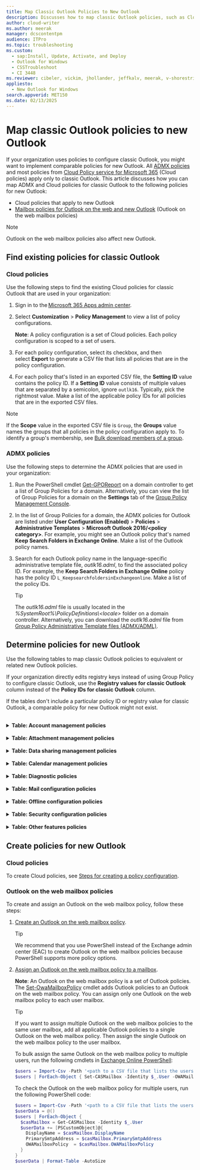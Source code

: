 ```yaml
---
title: Map Classic Outlook Policies to New Outlook
description: Discusses how to map classic Outlook policies, such as Cloud Policy and ADMX policies, to new Outlook policies, such as Outlook on the web mailbox policies.
author: cloud-writer
ms.author: meerak
manager: dcscontentpm
audience: ITPro
ms.topic: troubleshooting
ms.custom:
  - sap:Install, Update, Activate, and Deploy
  - Outlook for Windows
  - CSSTroubleshoot
  - CI 3448
ms.reviewer: cibeler, vickim, jhollander, jeffkalv, meerak, v-shorestris
appliesto:
  - New Outlook for Windows
search.appverid: MET150
ms.date: 02/13/2025
---
```


# Map classic Outlook policies to new Outlook

If your organization uses policies to configure classic Outlook, you might want to implement comparable policies for new Outlook. All [ADMX policies](/windows/client-management/understanding-admx-backed-policies) and most policies from [Cloud Policy service for Microsoft 365](/microsoft-365-apps/admin-center/overview-cloud-policy) (Cloud policies) apply only to classic Outlook. This article discusses how you can map ADMX and Cloud policies for classic Outlook to the following policies for new Outlook:

- Cloud policies that apply to new Outlook
- [Mailbox policies for Outlook on the web and new Outlook](/exchange/clients-and-mobile-in-exchange-online/outlook-on-the-web/create-outlook-web-app-mailbox-policy) (Outlook on the web mailbox policies)

> [!NOTE]
> Outlook on the web mailbox policies also affect new Outlook.

## Find existing policies for classic Outlook

### Cloud policies

Use the following steps to find the existing Cloud policies for classic Outlook that are used in your organization:

1. Sign in to the [Microsoft 365 Apps admin center](https://config.office.com/).

2. Select **Customization** \> **Policy Management** to view a list of policy configurations.

   **Note**: A policy configuration is a set of Cloud policies. Each policy configuration is scoped to a set of users.

3. For each policy configuration, select its checkbox, and then select **Export** to generate a CSV file that lists all policies that are in the policy configuration.

4. For each policy that's listed in an exported CSV file, the **Setting ID** value contains the policy ID. If a **Setting ID** value consists of multiple values that are separated by a semicolon, ignore `outlk16`. Typically, pick the rightmost value. Make a list of the applicable policy IDs for all policies that are in the exported CSV files.

> [!NOTE]
> If the **Scope** value in the exported CSV file is `Group`, the **Groups** value names the groups that all policies in the policy configuration apply to. To identify a group's membership, see [Bulk download members of a group](/entra/identity/users/groups-bulk-download-members).

### ADMX policies

Use the following steps to determine the ADMX policies that are used in your organization:

1. Run the PowerShell cmdlet [Get-GPOReport](/powershell/module/grouppolicy/get-gporeport) on a domain controller to get a list of Group Policies for a domain. Alternatively, you can view the list of Group Policies for a domain on the **Settings** tab of the [Group Policy Management Console](/windows-server/identity/ad-ds/manage/group-policy/group-policy-management-console).

2. In the list of Group Policies for a domain, the ADMX policies for Outlook are listed under **User Configuration (Enabled)** \> **Policies** \> **Administrative Templates** \> **Microsoft Outlook 2016/\<policy category\>**. For example, you might see an Outlook policy that's named **Keep Search Folders in Exchange Online**. Make a list of the Outlook policy names.

3. Search for each Outlook policy name in the language-specific administrative template file, _outlk16.adml_, to find the associated policy ID. For example, the **Keep Search Folders in Exchange Online** policy has the policy ID `L_KeepsearchfoldersinExchangeonline`. Make a list of the policy IDs.

   > [!TIP]
   > The _outlk16.adml_ file is usually located in the _%SystemRoot%\PolicyDefinitions\\<locale\>_ folder on a domain controller. Alternatively, you can download the _outlk16.adml_ file from [Group Policy Administrative Template files (ADMX/ADML)](https://www.microsoft.com/download/details.aspx?id=49030).

## Determine policies for new Outlook

Use the following tables to map classic Outlook policies to equivalent or related new Outlook policies.

If your organization directly edits registry keys instead of using Group Policy to configure classic Outlook, use the **Registry values for classic Outlook** column instead of the **Policy IDs for classic Outlook** column.

If the tables don't include a particular policy ID or registry value for classic Outlook, a comparable policy for new Outlook might not exist.

</br>
<details>
<summary><b>Table: Account management policies</b></summary>

| **Policy IDs for classic Outlook** | **Registry values for classic Outlook** | **Notes** | **Policies for new Outlook** |
|-|-|-|-|
| •&nbsp;[L_Preventusersfromaddingemailaccounttypes](https://gpsearch.azurewebsites.net/#12610)<br>•&nbsp;[L_PreventusersfromaddingIMAPemailaccounts](https://gpsearch.azurewebsites.net/#12610)<br>•&nbsp;[L_PreventusersfromaddingPOP3emailaccounts](https://gpsearch.azurewebsites.net/#12610)<br>•&nbsp;[L_PreventusersfromaddingExchangeemailaccounts](https://gpsearch.azurewebsites.net/#12610)<br>•&nbsp;[L_PreventusersfromaddingEASemailaccounts](https://gpsearch.azurewebsites.net/#12610)<br>•&nbsp;[L_Preventusersfromaddingothertypesofemailaccounts](https://gpsearch.azurewebsites.net/#12610) | •&nbsp;[disableimap](https://gpsearch.azurewebsites.net/#12610)<br>•&nbsp;[disablepop3](https://gpsearch.azurewebsites.net/#12610)<br>•&nbsp;[disableexchange](https://gpsearch.azurewebsites.net/#12610)<br>•&nbsp;[disableeas](https://gpsearch.azurewebsites.net/#12610)<br>•&nbsp;[disableothertypes](https://gpsearch.azurewebsites.net/#12610) | Controls whether users can add personal email accounts to Outlook. | Use the [Set-OwaMailboxPolicy](/powershell/module/exchange/set-owamailboxpolicy) cmdlet together with the parameter [PersonalAccountsEnabled](/powershell/module/exchange/set-owamailboxpolicy#-personalaccountsenabled). For more information, see [Allow only corporate mailboxes to be added](/microsoft-365-apps/outlook/manage/policy-management#allow-only-corporate-mailboxes-to-be-added). |
| •&nbsp;[L_AutomaticallyConfigureProfileBasedOnActive](https://gpsearch.azurewebsites.net/#13841) | •&nbsp;[zeroconfigexchange](https://gpsearch.azurewebsites.net/#13841) | Configures the primary account in Outlook. | Enable the Cloud policy: **Require the Primary Account to match the Windows signed-in account**.<br>For more information, see [Automatically configure account](/microsoft-365-apps/outlook/manage/policy-management#automatically-configure-account-based-on-active-directory-primary-smtp-address).<br>**Note**: We strongly recommend that you enable this Cloud policy if you [disable personal accounts](/powershell/module/exchange/set-owamailboxpolicy#-personalaccountsenabled). |

</details>
</br>
<details>
<summary><b>Table: Attachment management policies</b></summary>

| **Policy IDs for classic Outlook** | **Registry values for classic Outlook** | **Notes** | **Policies for new Outlook** |
|-|-|-|-|
| •&nbsp;[L_Level1Attachments](https://gpsearch.azurewebsites.net/#12419)<br>•&nbsp;[L_Level2AddFilePolicy](https://gpsearch.azurewebsites.net/#12426)<br>•&nbsp;[L_additionalextensions23](https://gpsearch.azurewebsites.net/#12426) | •&nbsp;[showlevel1attach](https://gpsearch.azurewebsites.net/#12419)<br>•&nbsp;[fileextensionsaddlevel2](https://gpsearch.azurewebsites.net/#12426) | Configures how Outlook handles potentially dangerous email attachments. | Use the [Set-OwaMailboxPolicy](/powershell/module/exchange/set-owamailboxpolicy) cmdlet together with one or more of the following parameters:<br>•&nbsp;[AllowedFileTypes](/powershell/module/exchange/set-owamailboxpolicy#-allowedfiletypes)<br>•&nbsp;[BlockedFileTypes](/powershell/module/exchange/set-owamailboxpolicy#-blockedfiletypes)<br>•&nbsp;[DirectFileAccessOnPrivateComputersEnabled](/powershell/module/exchange/set-owamailboxpolicy#-directfileaccessonprivatecomputersenabled)<br>•&nbsp;[DirectFileAccessOnPublicComputersEnabled](/powershell/module/exchange/set-owamailboxpolicy#-directfileaccessonpubliccomputersenabled)<br>•&nbsp;[ForceSaveFileTypes](/powershell/module/exchange/set-owamailboxpolicy#-forcesavefiletypes)<br>•&nbsp;[ForceSaveMimeTypes](/powershell/module/exchange/set-owamailboxpolicy#-forcesavemimetypes)<br>For more information, see [Specify what attachments can be downloaded](/microsoft-365-apps/outlook/manage/policy-management#specify-what-attachments-can-be-downloaded). |
| •&nbsp;[L_DisableAttachmentPreviewing](https://gpsearch.azurewebsites.net/#12298) | •&nbsp;[disableattachmentpreviewing](https://gpsearch.azurewebsites.net/#12298) | Specifies whether users can preview attachments in email messages. For more information, see [Public attachment handling](/exchange/clients-and-mobile-in-exchange-online/outlook-on-the-web/public-attachment-handling). | Use the [Set-OwaMailboxPolicy](/powershell/module/exchange/set-owamailboxpolicy) cmdlet together with the  [ConditionalAccessPolicy](/powershell/module/exchange/set-owamailboxpolicy#-conditionalaccesspolicy) parameter. To prevent attachment preview, set the parameter value to `ReadOnlyPlusAttachmentsBlocked`.<br>Other related parameters:<br>•&nbsp;[DirectFileAccessOnPrivateComputersEnabled](/powershell/module/exchange/set-owamailboxpolicy#-directfileaccessonprivatecomputersenabled)<br>•&nbsp;[DirectFileAccessOnPublicComputersEnabled](/powershell/module/exchange/set-owamailboxpolicy#-directfileaccessonpubliccomputersenabled) |
| •&nbsp;[L_InternetAndNetworkPathsIntoHyperlinks](https://gpsearch.azurewebsites.net/#12379)  | [pgrfafo_25_1](https://gpsearch.azurewebsites.net/#12379) | Configures how Outlook handles internet and network paths in email messages. | Use the [Set-MailboxMessageConfiguration](/powershell/module/exchange/set-mailboxmessageconfiguration#-linkpreviewenabled) cmdlet together with the [LinkPreviewEnabled](/powershell/module/exchange/set-mailboxmessageconfiguration#-linkpreviewenabled) parameter to control whether Outlook enables [link previews](https://support.microsoft.com/office/use-link-preview-in-outlook-com-and-outlook-on-the-web-ebbfd8ce-d38e-40ef-bb8c-a5362e881163) in email messages. |

</details>
</br>
<details>
<summary><b>Table: Data sharing management policies</b></summary>

| **Policy IDs for classic Outlook** | **Registry values for classic Outlook** | **Notes** | **Policies for new Outlook** |
|-|-|-|-|
| •&nbsp;[L_OSTCreation](https://gpsearch.azurewebsites.net/#12521) | •&nbsp;[noost](https://gpsearch.azurewebsites.net/#12521) | Configures offline capabilities in Outlook. | Use the [Set-OwaMailboxPolicy](/powershell/module/exchange/set-owamailboxpolicy) cmdlet together with the  [OfflineEnabledWin](/powershell/module/exchange/set-owamailboxpolicy#-offlineenabledwin) parameter to specify whether new Outlook can create files for offline use. For more information, see [Disable offline mode](/microsoft-365-apps/outlook/manage/policy-management#disable-offline-mode).<br>**Note**: New Outlook doesn't create OST files and instead uses cached mode. |
| •&nbsp;[L_TurnOffContactExport](https://gpsearch.azurewebsites.net/#12363) | •&nbsp;[disableexportingcontact](https://gpsearch.azurewebsites.net/#12363) | Specifies whether users can export contacts from the Outlook address book. | Use the [Set-OwaMailboxPolicy](/powershell/module/exchange/set-owamailboxpolicy) cmdlet together with the  [AllowCopyContactsToDeviceAddressBook](/powershell/module/exchange/set-owamailboxpolicy#-allowcopycontactstodeviceaddressbook) parameter. |
| •&nbsp;[L_DoNotDownloadPhotosFromTheActiveDirectory](https://gpsearch.azurewebsites.net/#12392) | •&nbsp;[downloadphotosfromad](https://gpsearch.azurewebsites.net/#12392) | Configures photo settings. | Use the [Set-OwaMailboxPolicy](/powershell/module/exchange/set-owamailboxpolicy) cmdlet together with the  [DisplayPhotosEnabled](/powershell/module/exchange/set-owamailboxpolicy#-displayphotosenabled) parameter. |
| •&nbsp;[L_PreventCopyingOrMovingItemsBetweenAccounts](https://gpsearch.azurewebsites.net/#12513) | •&nbsp;[disablecrossaccountcopy](https://gpsearch.azurewebsites.net/#12513) | Specifies whether users can copy and move items between Outlook accounts. | Use the [Set-OwaMailboxPolicy](/powershell/module/exchange/set-owamailboxpolicy) cmdlet together with the  [ItemsToOtherAccountsEnabled](/powershell/module/exchange/set-owamailboxpolicy#-itemstootheraccountsenabled) parameter. |
| •&nbsp;[L_Preventusersfromaddingpsts](https://gpsearch.azurewebsites.net/#12596)<br>•&nbsp;[L_empty78](https://gpsearch.azurewebsites.net/#12596)<br>•&nbsp;[L_Preventusersfromaddingnewcontentto](https://gpsearch.azurewebsites.net/#12597) | •&nbsp;[disablepst](https://gpsearch.azurewebsites.net/#12596)<br>[pstdisablegrow](https://gpsearch.azurewebsites.net/#12597) | Controls what users can do with PST files. | Use the [Set-OwaMailboxPolicy](/powershell/module/exchange/set-owamailboxpolicy) cmdlet together with the  [OutlookDataFile](/powershell/module/exchange/set-owamailboxpolicy#-outlookdatafile) parameter. |

</details>
</br>
<details>
<summary><b>Table: Calendar management policies</b></summary>

| **Policy IDs for classic Outlook** | **Registry values for classic Outlook** | **Notes** | **Policies for new Outlook** |
|-|-|-|-|
| •&nbsp;[L_ShortenEventsType](https://gpsearch.azurewebsites.net/#15973)<br>•&nbsp;[L_SelecttheShortenEventsType](https://gpsearch.azurewebsites.net/#15973)<br>•&nbsp;[L_EnableEndEarly](https://gpsearch.azurewebsites.net/#14434) | •&nbsp;[shortenevents](https://gpsearch.azurewebsites.net/#15973)<br>•&nbsp;[endeventsearly](https://gpsearch.azurewebsites.net/#14434) | Shortens appointments and meetings by ending them early. | Use the [Set-OrganizationConfig](/powershell/module/exchange/set-organizationconfig) cmdlet together with one or more of the following parameters:<br>•&nbsp;[DefaultMinutesToReduceShortEventsBy](/powershell/module/exchange/set-organizationconfig#-defaultminutestoreduceshorteventsby)<br>•&nbsp;[DefaultMinutesToReduceLongEventsBy](/powershell/module/exchange/set-organizationconfig#-defaultminutestoreducelongeventsby)<br>•&nbsp;[ShortenEventScopeDefault](/powershell/module/exchange/set-organizationconfig#-shorteneventscopedefault) |
| •&nbsp;[L_Firstweekofyear](https://gpsearch.azurewebsites.net/#12346)<br>•&nbsp;[L_Choosethefirstweekoftheyear](https://gpsearch.azurewebsites.net/#12346)<br>•&nbsp;[L_Firstdayoftheweek](https://gpsearch.azurewebsites.net/#12345)<br>•&nbsp;[L_Choosethefirstdayoftheweek](https://gpsearch.azurewebsites.net/#12345)  | •&nbsp;[firstwoy](https://gpsearch.azurewebsites.net/#12346)<br>•&nbsp;[firstdow](https://gpsearch.azurewebsites.net/#12345) | Configures the first week of the year, and the first day of the week. | Use the [Set-MailboxCalendarConfiguration](/powershell/module/exchange/set-mailboxcalendarconfiguration) cmdlet together with one or more of the following parameters:<br>•&nbsp;[FirstWeekOfYear](/powershell/module/exchange/set-mailboxcalendarconfiguration#-firstweekofyear)<br>•&nbsp;[WeekStartDay](/powershell/module/exchange/set-mailboxcalendarconfiguration#-weekstartday) |
| •&nbsp;[L_Accesstopublishedcalendars](https://gpsearch.azurewebsites.net/#12326) | •&nbsp;[restrictedaccessonly](https://gpsearch.azurewebsites.net/#12326) | Specifies whether users can access [published calendars](https://support.microsoft.com/office/introduction-to-publishing-internet-calendars-a25e68d6-695a-41c6-a701-103d44ba151d). | Use the [Set-OwaMailboxPolicy](/powershell/module/exchange/set-owamailboxpolicy) cmdlet together with the  [InterestingCalendarsEnabled](/powershell/module/exchange/set-owamailboxpolicy#-interestingcalendarsenabled) parameter. |
| •&nbsp;[L_Restrictuploadmethod](https://gpsearch.azurewebsites.net/#12327)<br>•&nbsp;[L_PreventpublishingtoOfficeOnline](https://gpsearch.azurewebsites.net/#12322) | •&nbsp;[singleuploadonly](https://gpsearch.azurewebsites.net/#12327)<br>•&nbsp;[disableofficeonline](https://gpsearch.azurewebsites.net/#12322) | Configures calendar sharing settings in Outlook. | Use the [New-SharingPolicy](/powershell/module/exchange/new-sharingpolicy) cmdlet to [create a sharing policy](/exchange/sharing/sharing-policies/create-a-sharing-policy). |
| •&nbsp;[L_Workinghours](https://gpsearch.azurewebsites.net/#12347)<br>•&nbsp;[L_Starttime](https://gpsearch.azurewebsites.net/#12347)<br>•&nbsp;[L_EndTime](https://gpsearch.azurewebsites.net/#12347) | •&nbsp;[caldefstart](https://gpsearch.azurewebsites.net/#12347)<br>•&nbsp;[caldefend](https://gpsearch.azurewebsites.net/#12347) | Configures a user's working hours in Outlook Calendar. | Use the [Set-MailboxCalendarConfiguration](/powershell/module/exchange/set-mailboxcalendarconfiguration) cmdlet together with one or more of the following parameters:<br>•&nbsp;[WorkingHoursStartTime](/powershell/module/exchange/set-mailboxcalendarconfiguration#-workinghoursstarttime)<br>•&nbsp;[WorkingHoursEndTime](/powershell/module/exchange/set-mailboxcalendarconfiguration#-workinghoursendtime) |
| •&nbsp;[L_RemindersonCalendaritems](https://gpsearch.azurewebsites.net/#12342) | •&nbsp;[apptreminders](https://gpsearch.azurewebsites.net/#12342) | Configures reminders for Calendar items. | Use the [Set-OwaMailboxPolicy](/powershell/module/exchange/set-owamailboxpolicy) cmdlet together with the  [RemindersAndNotificationsEnabled](/powershell/module/exchange/set-owamailboxpolicy#-remindersandnotificationsenabled) parameter.<br>Use the [Set-MailboxCalendarConfiguration](/powershell/module/exchange/set-mailboxcalendarconfiguration) cmdlet together with one or more of the following parameters:<br>•&nbsp;[RemindersEnabled](/powershell/module/exchange/set-mailboxcalendarconfiguration#-remindersenabled)<br>•&nbsp;[ReminderSoundEnabled](/powershell/module/exchange/set-mailboxcalendarconfiguration#-remindersoundenabled) |

For other mailbox calendar settings, see [Set-MailboxCalendarConfiguration](/powershell/module/exchange/set-mailboxcalendarconfiguration).

</details>
</br>
<details>
<summary><b>Table: Diagnostic policies</b></summary>

| **Policy IDs for classic Outlook** | **Registry values for classic Outlook** | **Notes** | **Policies for new Outlook** |
|-|-|-|-|
| •&nbsp;[L_DisableSupportTicketCreationInOutlook](https://gpsearch.azurewebsites.net/#14974) | •&nbsp;[disablesupportticketcreationinoutlook](https://gpsearch.azurewebsites.net/#14974) | Disables support ticket creation in Outlook. | Enable the Cloud policy: **Disable support ticket creation in Outlook**. |
| •&nbsp;[L_DisableSupportDiagnostics](https://gpsearch.azurewebsites.net/#14975)<br>•&nbsp;[L_DisableOnlineModeAuthDiagnostics](https://gpsearch.azurewebsites.net/#14433) | •&nbsp;[disablesupportdiagnostics](https://gpsearch.azurewebsites.net/#14975)<br>•&nbsp;[disableonlinemodeauthdiagnostics](https://gpsearch.azurewebsites.net/#14433) | Configures diagnostic settings in Outlook. | Enable the Cloud policy: **Disable support diagnostics in Outlook**.<br>For more information, see [Get diagnostics feature for users to submit logs to Microsoft Support](https://m365admin.handsontek.net/new-microsoft-outlook-new-get-diagnostics-feature-for-users-to-submit-logs-to-microsoft-support-during-an-interaction/). |
| •&nbsp;[L_DisableSupportBackstage](https://gpsearch.azurewebsites.net/#14976) | •&nbsp;[disablesupportbackstage](https://gpsearch.azurewebsites.net/#14976) | Configures Microsoft Support settings in Outlook. | Enable the Cloud policy: **Disable the Support tab under the File menu in Outlook**.<br>To disable all support options, disable the Cloud policy: **Allow access to Contact Support in the new Outlook**.<br>For more information, see [Disable contact support](/microsoft-365-apps/outlook/manage/policy-management#disable-contact-support-in-the-new-outlook-for-windows). |
| •&nbsp;[L_Enablemailloggingtroubleshooting](https://gpsearch.azurewebsites.net/#12408) | •&nbsp;[enablelogging](https://gpsearch.azurewebsites.net/#12408) | Enables [mail logging](https://support.microsoft.com/office/what-is-the-enable-logging-troubleshooting-option-0fdc446d-d1d4-42c7-bd73-74ffd4034af5) in Outlook. | Enable the Cloud policy: **Enable mail logging (troubleshooting)**. |
| •&nbsp;[L_DisableOutlookFeedbackFeatures](https://gpsearch.azurewebsites.net/#14977) | •&nbsp;[disableoutlookfeedbackfeatures](https://gpsearch.azurewebsites.net/#14977) | Configures feedback settings in Outlook. | Use the [Set-OwaMailboxPolicy](/powershell/module/exchange/set-owamailboxpolicy) cmdlet together with the  [FeedbackEnabled](/powershell/module/exchange/set-owamailboxpolicy#-feedbackenabled) parameter to disable inline feedback surveys.<br>To manage other feedback options, see [Manage Microsoft feedback](/microsoft-365/admin/manage/manage-feedback-ms-org). |

</details>
</br>
<details>
<summary><b>Table: Mail configuration policies</b></summary>

| **Policy IDs for classic Outlook** | **Registry values for classic Outlook** | **Notes** | **Policies for new Outlook** |
|-|-|-|-|
| •&nbsp;[L_MSGUnicodeformatwhendraggingtofilesystem](https://gpsearch.azurewebsites.net/#12409) | •&nbsp;[msgformat](https://gpsearch.azurewebsites.net/#12409) | Specifies whether e-mail messages that are dragged from Outlook to the file system are saved in Unicode or ANSI format. | Use the [Set-OwaMailboxPolicy](/powershell/module/exchange/set-owamailboxpolicy) cmdlet together with the [UseISO885915](/powershell/module/exchange/set-owamailboxpolicy#-useiso885915) parameter. |
| •&nbsp;[L_RepliesOrForwardsToSignedEncryptedMessagesAreSignedEncrypted](https://gpsearch.azurewebsites.net/#12447) | •&nbsp;[nocheckonsessionsecurity](https://gpsearch.azurewebsites.net/#12447) | Configures message encryption settings. | [Manage message encryption](/purview/manage-office-365-message-encryption) |
| •&nbsp;[L_ReadingPane](https://gpsearch.azurewebsites.net/#12399)<br>•&nbsp;[L_Markitemasreadwhenselectionchanges](https://gpsearch.azurewebsites.net/#12399)<br>•&nbsp;[L_Waitxxxsecondsbeforemarkingitemsasread](https://gpsearch.azurewebsites.net/#12399) | •&nbsp;[previewdontmarkuntilchange](https://gpsearch.azurewebsites.net/#12399)<br>•&nbsp;[previewwaitseconds](https://gpsearch.azurewebsites.net/#12399) | Configures **Mark as Read** behavior in the Outlook reading pane. | Use the [Set-MailboxMessageConfiguration](/powershell/module/exchange/set-mailboxmessageconfiguration) cmdlet together with the following parameters:<br>•&nbsp;[PreviewMarkAsReadBehavior](/powershell/module/exchange/set-mailboxmessageconfiguration#-previewmarkasreadbehavior)<br>•&nbsp;[PreviewMarkAsReadDelaytime](/powershell/module/exchange/set-mailboxmessageconfiguration#-previewmarkasreaddelaytime) |

</details>
</br>
<details>
<summary><b>Table: Offline configuration policies</b></summary>

| **Policy IDs for classic Outlook** | **Registry values for classic Outlook** | **Notes** | **Policies for new Outlook** |
|-|-|-|-|
| •&nbsp;[L_DisallowDownloadFullItemsFileCachedExchangeMode](https://gpsearch.azurewebsites.net/#12491)<br>•&nbsp;[L_InCachedExchangemakeSendReceiveF9nulloperation](https://gpsearch.azurewebsites.net/#12486) | •&nbsp;[nofullitems](https://gpsearch.azurewebsites.net/#12491)<br>•&nbsp;[nomanualonlinesync](https://gpsearch.azurewebsites.net/#12486) | Configures Cached Exchange mode in Outlook. | Use the [Set-OwaMailboxPolicy](/powershell/module/exchange/set-owamailboxpolicy) cmdlet together with the  [OfflineEnabledWin](/powershell/module/exchange/set-owamailboxpolicy#-offlineenabledwin) parameter. For more information, see [Disable offline mode](/microsoft-365-apps/outlook/manage/policy-management#disable-offline-mode). |

</details>
</br>
<details>
<summary><b>Table: Security configuration policies</b></summary>

| **Policy IDs for classic Outlook** | **Registry values for classic Outlook** | **Notes** | **Policies for new Outlook** |
|-|-|-|-|
| •&nbsp;[L_RequestanSMIMEreceiptforallSMIMEsignedmessages](https://gpsearch.azurewebsites.net/#12461)<br>•&nbsp;[L_SMIMEinteroperabilitywithexternalclients](https://gpsearch.azurewebsites.net/#12450)<br>•&nbsp;[L_BehaviorforhandlingSMIMEmessages](https://gpsearch.azurewebsites.net/#12450) | •&nbsp;[requestsecurereceipt](https://gpsearch.azurewebsites.net/#12461)<br>•&nbsp;[externalsmime](https://gpsearch.azurewebsites.net/#12450) | Configures S/MIME encryption settings in Outlook. | Use the [Set-OwaMailboxPolicy](/powershell/module/exchange/set-owamailboxpolicy) cmdlet together with the parameter [SMimeEnabled](/powershell/module/exchange/set-owamailboxpolicy#-smimeenabled).<br>Use the [Set-SmimeConfig](/powershell/module/exchange/set-smimeconfig) cmdlet together with the  [OWAAlwaysEncrypt](/powershell/module/exchange/set-owamailboxpolicy#-offlineenabledwin) parameter to specify whether Outlook automatically encrypts outgoing email messages.<br>For more information, see [Encrypt emails with S/MIME](https://support.microsoft.com/office/encrypt-emails-with-s-mime-or-microsoft-365-message-encryption-in-outlook-373339cb-bf1a-4509-b296-802a39d801dc). |
| •&nbsp;[L_DonotdownloadpermissionlicenseforIRMemailduring](https://gpsearch.azurewebsites.net/#12609) | •&nbsp;[donotacquiredrmlicenseonsync](https://gpsearch.azurewebsites.net/#12609) | Configures Information Rights Management (IRM) features in Outlook. | Use the [Set-OwaMailboxPolicy](/powershell/module/exchange/set-owamailboxpolicy) cmdlet together with the [IRMEnabled](/powershell/module/exchange/set-owamailboxpolicy#-irmenabled) parameter.<br>For more information, see [Enable or disable IRM](/exchange/enable-or-disable-information-rights-management-on-client-access-servers-exchange-2013-help). |
| •&nbsp;[L_HideJunkMailUI](https://gpsearch.azurewebsites.net/#12366) | •&nbsp;[disableantispam](https://gpsearch.azurewebsites.net/#12366) | Configures junk email settings. | Use the [Set-OwaMailboxPolicy](/powershell/module/exchange/set-owamailboxpolicy) cmdlet together with the  [ReportJunkEmailEnabled](/powershell/module/exchange/set-owamailboxpolicy#-reportjunkemailenabled) parameter to specify paths for the **Blocked senders** list and **Safe senders** list.<br>For more information, see [Configure junk email settings](/defender-office-365/configure-junk-email-settings-on-exo-mailboxes). |

</details>
</br>
<details>
<summary><b>Table: Other features policies</b></summary>

| **Policy IDs for classic Outlook** | **Registry values for classic Outlook** | **Notes** | **Policies for new Outlook** |
|-|-|-|-|
| •&nbsp;[L_BlockAllUnmanagedAddins](https://gpsearch.azurewebsites.net/#12626)<br>•&nbsp;[L_ListOfManagedAddins](https://gpsearch.azurewebsites.net/#12627)<br>•&nbsp;[L_ListOfManagedAddins2](https://gpsearch.azurewebsites.net/#12627)<br>•&nbsp;[L_SetTrustedAddins](https://gpsearch.azurewebsites.net/#12439)<br>•&nbsp;[L_ListOfTrustedAddins](https://gpsearch.azurewebsites.net/#12439) | •&nbsp;[restricttolist](https://gpsearch.azurewebsites.net/#12626) | Controls Outlook add-ins. | Use the [Set-OrganizationConfig](/powershell/module/exchange/set-organizationconfig) cmdlet together with the  [AppsForOfficeEnabled](/powershell/module/exchange/set-organizationconfig#-appsforofficeenabled) parameter to enable or disable send add-ins.<br>For more information, see [Add-ins for Outlook](/exchange/clients-and-mobile-in-exchange-online/add-ins-for-outlook/add-ins-for-outlook). |
| •&nbsp;[L_KeepsearchfoldersinExchangeonline](https://gpsearch.azurewebsites.net/#12572)<br>•&nbsp;[L_SpecifydaystokeepfoldersaliveinExchangeonlinemode](https://gpsearch.azurewebsites.net/#12572)<br>•&nbsp;[L_SetDefaultSearchScope](https://gpsearch.azurewebsites.net/#12291)<br>•&nbsp;[L_SetDefaultSearchScopeDropID](https://gpsearch.azurewebsites.net/#12291) | •&nbsp;[searchonlinekeepalivedays](https://gpsearch.azurewebsites.net/#12572)<br>•&nbsp;[defaultsearchscope](https://gpsearch.azurewebsites.net/#12291) | Configures Search Folders and search options in Outlook. | Use the [Set-OwaMailboxPolicy](/powershell/module/exchange/set-owamailboxpolicy) cmdlet together with the  [SearchFoldersEnabled](/powershell/module/exchange/set-owamailboxpolicy#-searchfoldersenabled) parameter. |
| •&nbsp;[L_DisableFileArchive](https://gpsearch.azurewebsites.net/#12413)<br>•&nbsp;[L_AutoArchiveSettings](https://gpsearch.azurewebsites.net/#12414)<br>•&nbsp;[L_TurnonAutoArchive](https://gpsearch.azurewebsites.net/#12414)<br>•&nbsp;[L_Permanentlydeleteolditems](https://gpsearch.azurewebsites.net/#12414)<br>•&nbsp;[L_empty19](https://gpsearch.azurewebsites.net/#12414)<br>•&nbsp;[L_Cleanoutitemsolderthan](https://gpsearch.azurewebsites.net/#12414)<br>•&nbsp;[L_Showarchivefolderinfolderlist](https://gpsearch.azurewebsites.net/#12414)<br>•&nbsp;[L_Archiveordeleteolditems](https://gpsearch.azurewebsites.net/#12414)<br>•&nbsp;[L_Deleteexpireditemsemailfoldersonly](https://gpsearch.azurewebsites.net/#12414)<br>•&nbsp;[L_PromptbeforeAutoArchiveruns](https://gpsearch.azurewebsites.net/#12414)<br>•&nbsp;[L_RunAutoArchiveeveryxdays](https://gpsearch.azurewebsites.net/#12414) | •&nbsp;[disablemanualarchive](https://gpsearch.azurewebsites.net/#12413)<br>•&nbsp;[doaging](https://gpsearch.azurewebsites.net/#12414)<br>•&nbsp;[archivedelete](https://gpsearch.azurewebsites.net/#12414)<br>•&nbsp;[archivegranularity](https://gpsearch.azurewebsites.net/#12414)<br>•&nbsp;[archiveperiod](https://gpsearch.azurewebsites.net/#12414)<br>•&nbsp;[archivemount](https://gpsearch.azurewebsites.net/#12414)<br>•&nbsp;[archiveold](https://gpsearch.azurewebsites.net/#12414)<br>•&nbsp;[deleteexpired](https://gpsearch.azurewebsites.net/#12414)<br>•&nbsp;[promptforaging](https://gpsearch.azurewebsites.net/#12414)<br>•&nbsp;[everydays](https://gpsearch.azurewebsites.net/#12414) | Configures mailbox archive settings. | Use the [Set-OwaMailboxPolicy](/powershell/module/exchange/set-owamailboxpolicy) cmdlet together with the  [ShowOnlineArchiveEnabled](/powershell/module/exchange/set-owamailboxpolicy#-showonlinearchiveenabled) parameter.  |
| •&nbsp;[L_DisableSignatures](https://gpsearch.azurewebsites.net/#12378) | •&nbsp;[disablesignatures](https://gpsearch.azurewebsites.net/#12378) | Specifies whether users can add signatures to e-mail messages. | Use the [Set-OwaMailboxPolicy](/powershell/module/exchange/set-owamailboxpolicy) cmdlet together with the  [SignaturesEnabled](/powershell/module/exchange/set-owamailboxpolicy#-signaturesenabled) parameter. |
| •&nbsp;[L_Alwayscheckspellingbeforesending](https://gpsearch.azurewebsites.net/#12391) | •&nbsp;[check](https://gpsearch.azurewebsites.net/#12391) | Configures spell checker settings. | Use the [Set-OwaMailboxPolicy](/powershell/module/exchange/set-owamailboxpolicy) cmdlet together with the  [SpellCheckerEnabled](/powershell/module/exchange/set-owamailboxpolicy#-spellcheckerenabled) parameter. |
| •&nbsp;[L_DisableWeather](https://gpsearch.azurewebsites.net/#12356)<br>•&nbsp;[L_WeatherServiceUrl](https://gpsearch.azurewebsites.net/#12354)<br>•&nbsp;[L_Empty](https://gpsearch.azurewebsites.net/#12354) | •&nbsp;[disableweather](https://gpsearch.azurewebsites.net/#12356)<br>•&nbsp;[weatherserviceurl](https://gpsearch.azurewebsites.net/#12354) | Configures weather service features in Outlook. | •  Use the [Set-OwaMailboxPolicy](/powershell/module/exchange/set-owamailboxpolicy) cmdlet together with the  [WeatherEnabled](/powershell/module/exchange/set-owamailboxpolicy#-weatherenabled) parameter.<br>•  Use the [Set-MailboxCalendarConfiguration](/powershell/module/exchange/set-mailboxcalendarconfiguration) cmdlet together with the [WeatherLocationBookmark](/powershell/module/exchange/set-mailboxcalendarconfiguration#-weatherlocationbookmark) parameter. |

</details>

## Create policies for new Outlook

### Cloud policies

To create Cloud policies, see [Steps for creating a policy configuration](/microsoft-365-apps/admin-center/overview-cloud-policy#steps-for-creating-a-policy-configuration).

### Outlook on the web mailbox policies

To create and assign an Outlook on the web mailbox policy, follow these steps:

1. [Create an Outlook on the web mailbox policy](/exchange/clients-and-mobile-in-exchange-online/outlook-on-the-web/create-outlook-web-app-mailbox-policy#use-exchange-online-powershell-to-create-a-mailbox-policy-for-outlook-on-the-web-and-the-new-outlook-for-windows).

   > [!TIP]
   > We recommend that you use PowerShell instead of the Exchange admin center (EAC) to create Outlook on the web mailbox policies because PowerShell supports more policy options.

2. [Assign an Outlook on the web mailbox policy to a mailbox](/exchange/clients-and-mobile-in-exchange-online/outlook-on-the-web/apply-or-remove-outlook-web-app-mailbox-policy#use-exchange-online-powershell-to-apply-an-outlook-on-the-web-mailbox-policy-to-a-mailbox).

   **Note**: An Outlook on the web mailbox policy is a set of Outlook policies. The [Set-OwaMailboxPolicy](/powershell/module/exchange/set-owamailboxpolicy) cmdlet adds Outlook policies to an Outlook on the web mailbox policy. You can assign only one Outlook on the web mailbox policy to each user mailbox.

   > [!TIP]
   > If you want to assign multiple Outlook on the web mailbox policies to the same user mailbox, add all applicable Outlook policies to a single Outlook on the web mailbox policy. Then assign the single Outlook on the web mailbox policy to the user mailbox.

   To bulk assign the same Outlook on the web mailbox policy to multiple users, run the following cmdlets in [Exchange Online PowerShell](/powershell/exchange/connect-to-exchange-online-powershell):

   ```PowerShell
   $users = Import-Csv -Path '<path to a CSV file that lists the users in a column named "User">'
   $users | ForEach-Object { Set-CASMailbox -Identity $_.User -OWAMailboxPolicy "<policy name>" }
   ```

   To check the Outlook on the web mailbox policy for multiple users, run the following PowerShell code:

   ```PowerShell
   $users = Import-Csv -Path '<path to a CSV file that lists the users in a column named "User">'
   $userData = @()
   $users | ForEach-Object {
     $casMailbox = Get-CASMailbox -Identity $_.User
     $userData += [PSCustomObject]@{
       DisplayName = $casMailbox.DisplayName
       PrimarySmtpAddress = $casMailbox.PrimarySmtpAddress
       OWAMailboxPolicy  = $casMailbox.OWAMailboxPolicy
     }
   }
   $userData | Format-Table -AutoSize
   ```

